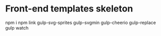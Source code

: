 # Front-end templates skeleton
npm i 
npm link gulp-svg-sprites gulp-svgmin gulp-cheerio gulp-replace
gulp watch

